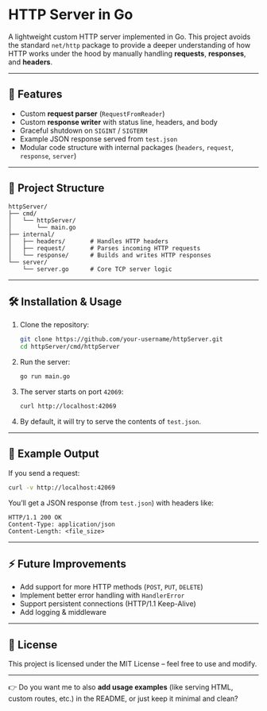 # HTTP Server in Go

A lightweight custom HTTP server implemented in Go.
This project avoids the standard `net/http` package to provide a deeper understanding of how HTTP works under the hood by manually handling **requests**, **responses**, and **headers**.

---

## 🚀 Features

* Custom **request parser** (`RequestFromReader`)
* Custom **response writer** with status line, headers, and body
* Graceful shutdown on `SIGINT` / `SIGTERM`
* Example JSON response served from `test.json`
* Modular code structure with internal packages (`headers`, `request`, `response`, `server`)

---

## 📂 Project Structure

```
httpServer/
├── cmd/
│   └── httpServer/
│       └── main.go
├── internal/
│   ├── headers/       # Handles HTTP headers
│   ├── request/       # Parses incoming HTTP requests
│   └── response/      # Builds and writes HTTP responses
└── server/
    └── server.go      # Core TCP server logic
```

---

## 🛠️ Installation & Usage

1. Clone the repository:

   ```bash
   git clone https://github.com/your-username/httpServer.git
   cd httpServer/cmd/httpServer
   ```

2. Run the server:

   ```bash
   go run main.go
   ```

3. The server starts on port `42069`:

   ```bash
   curl http://localhost:42069
   ```

4. By default, it will try to serve the contents of `test.json`.

---

## 📝 Example Output

If you send a request:

```bash
curl -v http://localhost:42069
```

You’ll get a JSON response (from `test.json`) with headers like:

```
HTTP/1.1 200 OK
Content-Type: application/json
Content-Length: <file_size>
```

---

## ⚡ Future Improvements

* Add support for more HTTP methods (`POST`, `PUT`, `DELETE`)
* Implement better error handling with `HandlerError`
* Support persistent connections (HTTP/1.1 Keep-Alive)
* Add logging & middleware

---

## 📜 License

This project is licensed under the MIT License – feel free to use and modify.

---

👉 Do you want me to also **add usage examples** (like serving HTML, custom routes, etc.) in the README, or just keep it minimal and clean?

